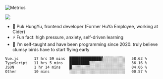 ![Metrics](https://metrics.lecoq.io/trojan0523)

![](https://camo.githubusercontent.com/0e5b9473d9524d70afdc301796613e02438961e4c64a59b012e4ce88252ed8cb/68747470733a2f2f726561646d652d747970696e672d7376672e6865726f6b756170702e636f6d3f666f6e743d4d656e6c6f2673697a653d32342663656e7465723d74727565267643656e7465723d747275652677696474683d353030266c696e65733d636f6e736f6c652e6c6f67282748656c6c6f2b576f726c642127293b45766572797468696e672b68617070656e732b666f722b7468652b626573742e)

 - 🔭 Puk HungYu, frontend developer (Former HuYa Employee, working at Cider)
 - ⚡ Fun fact: high pressure, anxiety, self-driven learning 
 - 🤔 I’m self-taught and have been programming since 2020. truly believe clumsy birds have to start flying early

 <!--START_SECTION:waka-->

```text
Vue.js       17 hrs 59 mins  ██████████████▓░░░░░░░░░░   58.63 %
TypeScript   11 hrs 5 mins   █████████░░░░░░░░░░░░░░░░   36.16 %
JSON         1 hr 14 mins    █░░░░░░░░░░░░░░░░░░░░░░░░   04.06 %
Other        10 mins         ░░░░░░░░░░░░░░░░░░░░░░░░░   00.57 %
```

<!--END_SECTION:waka-->

 
<!--
**Trojan0523/Trojan0523** is a ✨ _special_ ✨ repository because its `README.md` (this file) appears on your GitHub profile.

Here are some ideas to get you started:

- 👯 looking to collaborate on where? i don`t know
- 🤔 I’m looking for help with ...
- 💬 Ask me about ...
- 📫 How to reach me: ...
- 😄 Pronouns: ...
- ⚡ Fun fact: ...
![](https://komarev.com/ghpvc/?username=trojan0523)
<img align="left" width="350px" height="180px" src="https://github-readme-stats.vercel.app/api?username=trojan0523&show_icons=true&icon_color=199861&count_private=true" />
<img width="350px" height="165px" alt="Most Used Lang" src="https://github-readme-stats.vercel.app/api/top-langs/?username=trojan0523&layout=compact" />

### Hi there 👋   ![](https://komarev.com/ghpvc/?username=trojan0523&color=ff69b4&label=PV+Since+2020-1-1)

-->

